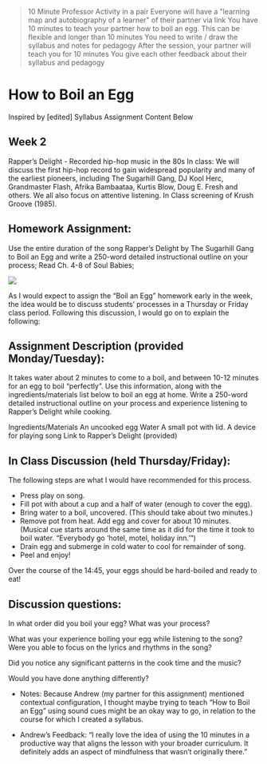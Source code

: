 > 10 Minute Professor
Activity in a pair
Everyone will have a "learning map and autobiography of a learner" of their partner via link
You have 10 minutes to teach your partner how to boil an egg. This can be flexible and longer than 10 minutes
You need to write / draw the syllabus and notes for pedagogy
After the session, your partner will teach you for 10 minutes
You give each other feedback about their syllabus and pedagogy

# How to Boil an Egg
Inspired by [edited] Syllabus Assignment Content Below

## Week 2
Rapper’s Delight - Recorded hip-hop music in the 80s
In class: We will discuss the first hip-hop record to gain widespread popularity and many of the earliest pioneers, including The Sugarhill Gang, DJ Kool Herc, Grandmaster Flash, Afrika Bambaataa, Kurtis Blow, Doug E. Fresh and others. We all also focus on attentive listening. In Class screening of Krush Groove (1985).

## Homework Assignment:
Use the entire duration of the song Rapper’s Delight by The Sugarhill Gang to Boil an Egg and write a 250-word detailed instructional outline on your process; Read Ch. 4-8 of Soul Babies; 

![](https://raw.githubusercontent.com/stephaniepaige/teachingasart2018/master/assignments/4_Pedagogy/img/RappersDelightArtwork.jpg)


As I would expect to assign the “Boil an Egg” homework early in the week, the idea would be to discuss students’ processes in a Thursday or Friday class period. Following this discussion, I would go on to explain the following:

## Assignment Description (provided Monday/Tuesday):
It takes water about 2 minutes to come to a boil, and between 10-12 minutes for an egg to boil “perfectly”. Use this information, along with the ingredients/materials list below to boil an egg at home. Write a 250-word detailed instructional outline on your process and experience listening to Rapper’s Delight while cooking.

Ingredients/Materials
An uncooked egg
Water
A small pot with lid.
A device for playing song
Link to Rapper’s Delight (provided)


## In Class Discussion (held Thursday/Friday):

The following steps are what I would have recommended for this process.
* Press play on song.
* Fill pot with about a cup and a half of water (enough to cover the egg).
* Bring water to a boil, uncovered. (This should take about two minutes.)
* Remove pot from heat. Add egg and cover for about 10 minutes. (Musical cue starts around the same time as it did for the time it took to boil water. “Everybody go ‘hotel, motel, holiday inn.’”)
* Drain egg and submerge in cold water to cool for remainder of song.
* Peel and enjoy!

Over the course of the 14:45, your eggs should be hard-boiled and ready to eat!

## Discussion questions:
In what order did you boil your egg? What was your process?

What was your experience boiling your egg while listening to the song? Were you able to focus on the lyrics and rhythms in the song?

Did you notice any significant patterns in the cook time and the music?

Would you have done anything differently?

* Notes:
Because Andrew (my partner for this assignment) mentioned contextual configuration, I thought maybe trying to teach “How to Boil an Egg” using sound cues might be an okay way to go, in relation to the course for which I created a syllabus.

* Andrew’s Feedback:
“I really love the idea of using the 10 minutes in a productive way that aligns the lesson with your broader curriculum. It definitely adds an aspect of mindfulness that wasn’t originally there.”
